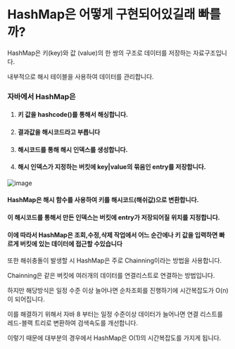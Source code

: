 # HashMap은 어떻게 구현되어있길래 빠를까?

HashMap은 키(key)와 값 (value)의 한 쌍의 구조로 데이터를 저장하는 자료구조입니다.

내부적으로 해시 테이블을 사용하여 데이터를 관리합니다.

### 자바에서 HashMap은 

1. #### **키 값을 hashcode()를 통해서 해싱합니다.**

2. #### **결과값을 해시코드라고 부릅니다**

3. #### **해시코드를 통해 해시 인덱스를 생성합니다.** 

4. #### **해시 인덱스가 지정하는 버킷에 key|value의 묶음인 entry를 저장합니다.**

![image](https://github.com/user-attachments/assets/1bfad2fd-bcaf-4225-ab78-ce35ffe98663)


#### HashMap은 해시 함수를 사용하여 키를 해시코드(해쉬값)으로 변환합니다.  

#### 이 해시코드를 통해서 만든 인덱스는 버킷에 entry가 저장되어질 위치를 지정합니다.

#### **이에 따라서 HashMap은 조회,수정,삭제 작업에서 어느 순간에나 키 값을 입력하면 빠르게 버킷에 있는 데이터에 접근할 수있습니다**

또한 해쉬충돌이 발생할 시 HashMap은 주로 Chainning이라는  방법을 사용합니다.

Chainning은 같은 버킷에 여러개의 데이터를 연결리스트로 연결하는 방법입니다. 

하지만 해당방식은 일정 수준 이상 늘어나면 순차조회를 진행하기에 시간복잡도가 O(n)이 되어집니다. 

이를 해결하기 위해서 자바 8 부터는 일정 수준이상 데이터가 늘어나면 연결 리스트를 레드-블랙 트리로 변환하여 검색속도를 개선합니다. 

이렇기 때문에 대부분의 경우에서 HashMap은 O(1)의 시간복잡도를 가지게 됩니다.















